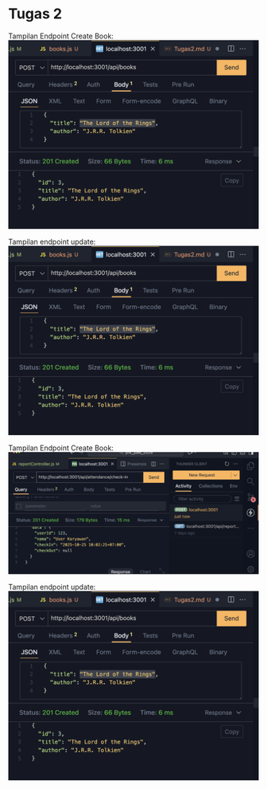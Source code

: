 # Tugas 2

Tampilan Endpoint Create Book:
![Tampilan Endpoint Create](ss/endpoin_create.png)

Tampilan endpoint update:
![Tampilan Endpoint Create](ss/endpoin_create.png)

Tampilan Endpoint Create Book:
![Tampilan Endpoint Create](ss/ssan.png)

Tampilan endpoint update:
![Tampilan Endpoint Create](ss/endpoin_create.png)
